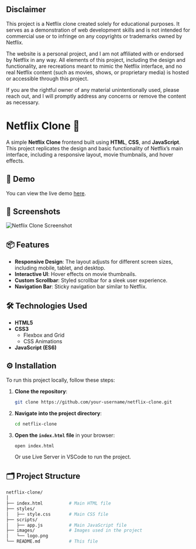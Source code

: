 ## Disclaimer
This project is a Netflix clone created solely for educational purposes. It serves as a demonstration of web development skills and is not intended for commercial use or to infringe on any copyrights or trademarks owned by Netflix.

The website is a personal project, and I am not affiliated with or endorsed by Netflix in any way. All elements of this project, including the design and functionality, are recreations meant to mimic the Netflix interface, and no real Netflix content (such as movies, shows, or proprietary media) is hosted or accessible through this project.

If you are the rightful owner of any material unintentionally used, please reach out, and I will promptly address any concerns or remove the content as necessary.
# Netflix Clone 🎥

A simple **Netflix Clone** frontend built using **HTML**, **CSS**, and **JavaScript**. This project replicates the design and basic functionality of Netflix’s main interface, including a responsive layout, movie thumbnails, and hover effects.

## 🚀 Demo

You can view the live demo [here](https://your-demo-link.com). <!-- Add your live demo link if available -->

## 📸 Screenshots

![Netflix Clone Screenshot](screenshot.png) <!-- Replace with your screenshot link -->

## 📦 Features

- **Responsive Design**: The layout adjusts for different screen sizes, including mobile, tablet, and desktop.
- **Interactive UI**: Hover effects on movie thumbnails.
- **Custom Scrollbar**: Styled scrollbar for a sleek user experience.
- **Navigation Bar**: Sticky navigation bar similar to Netflix.

## 🛠️ Technologies Used

- **HTML5**
- **CSS3**
  - Flexbox and Grid
  - CSS Animations
- **JavaScript (ES6)**

## ⚙️ Installation

To run this project locally, follow these steps:

1. **Clone the repository**:

    ```bash
    git clone https://github.com/your-username/netflix-clone.git
    ```

2. **Navigate into the project directory**:

    ```bash
    cd netflix-clone
    ```

3. **Open the `index.html` file** in your browser:

    ```bash
    open index.html
    ```
    Or use Live Server in VSCode to run the project.

## 🗂️ Project Structure

```bash
netflix-clone/
│
├── index.html          # Main HTML file
├── styles/             
│   ├── style.css       # Main CSS file
├── scripts/            
│   ├── app.js          # Main JavaScript file
├── images/             # Images used in the project
│   └── logo.png
└── README.md           # This file
